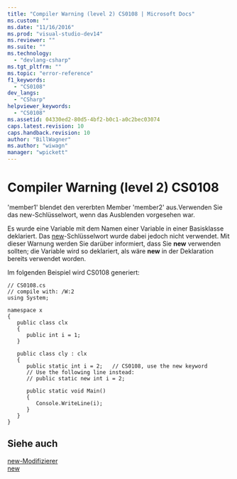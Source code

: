 ```yaml
---
title: "Compiler Warning (level 2) CS0108 | Microsoft Docs"
ms.custom: ""
ms.date: "11/16/2016"
ms.prod: "visual-studio-dev14"
ms.reviewer: ""
ms.suite: ""
ms.technology: 
  - "devlang-csharp"
ms.tgt_pltfrm: ""
ms.topic: "error-reference"
f1_keywords: 
  - "CS0108"
dev_langs: 
  - "CSharp"
helpviewer_keywords: 
  - "CS0108"
ms.assetid: 04330ed2-80d5-4bf2-b0c1-a0c2bec03074
caps.latest.revision: 10
caps.handback.revision: 10
author: "BillWagner"
ms.author: "wiwagn"
manager: "wpickett"
---
```

# Compiler Warning (level 2) CS0108
'member1' blendet den vererbten Member 'member2' aus.Verwenden Sie das new\-Schlüsselwort, wenn das Ausblenden vorgesehen war.  
  
 Es wurde eine Variable mit dem Namen einer Variable in einer Basisklasse deklariert.  Das [new](../../../csharp/language-reference/keywords/new.md)\-Schlüsselwort wurde dabei jedoch nicht verwendet.  Mit dieser Warnung werden Sie darüber informiert, dass Sie **new** verwenden sollten; die Variable wird so deklariert, als wäre **new** in der Deklaration bereits verwendet worden.  
  
 Im folgenden Beispiel wird CS0108 generiert:  
  
```  
// CS0108.cs  
// compile with: /W:2  
using System;  
  
namespace x  
{  
   public class clx  
   {  
      public int i = 1;  
   }  
  
   public class cly : clx  
   {  
      public static int i = 2;   // CS0108, use the new keyword  
      // Use the following line instead:  
      // public static new int i = 2;  
  
      public static void Main()  
      {  
         Console.WriteLine(i);  
      }  
   }  
}  
```  
  
## Siehe auch  
 [new\-Modifizierer](../../../csharp/language-reference/keywords/new-modifier.md)   
 [new](../../../csharp/language-reference/keywords/new.md)